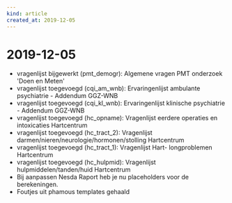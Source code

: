 ```yaml
---
kind: article
created_at: 2019-12-05
---
```


# 2019-12-05

* vragenlijst bijgewerkt (pmt_demogr): Algemene vragen PMT onderzoek 'Doen en Meten'
* vragenlijst toegevoegd (cqi_am_wnb): Ervaringenlijst ambulante psychiatrie - Addendum GGZ-WNB
* vragenlijst toegevoegd (cqi_kl_wnb): Ervaringenlijst klinische psychiatrie - Addendum GGZ-WNB
* vragenlijst toegevoegd (hc_opname): Vragenlijst eerdere operaties en intoxicaties Hartcentrum
* vragenlijst toegevoegd (hc_tract_2): Vragenlijst darmen/nieren/neurologie/hormonen/stolling Hartcentrum
* vragenlijst toegevoegd (hc_tract_1): Vragenlijst Hart- longproblemen Hartcentrum
* vragenlijst toegevoegd (hc_hulpmid): Vragenlijst hulpmiddelen/tanden/huid Hartcentrum
* Bij aanpassen Nesda Raport heb je nu placeholders voor de berekeningen.
* Foutjes uit phamous templates gehaald

